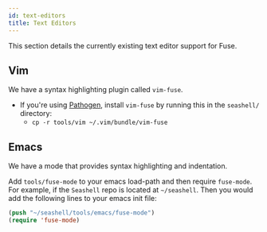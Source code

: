 ```yaml
---
id: text-editors
title: Text Editors
---
```


This section details the currently existing text editor support for Fuse.

## Vim

We have a syntax highlighting plugin called `vim-fuse`.

- If you're using [Pathogen](https://github.com/tpope/vim-pathogen), install
  `vim-fuse` by running this in the `seashell/` directory:
    - `cp -r tools/vim ~/.vim/bundle/vim-fuse`

## Emacs

We have a mode that provides syntax highlighting and indentation.

Add `tools/fuse-mode` to your emacs load-path and then require `fuse-mode`.
For example, if the `Seashell` repo is located at `~/seashell`. Then you would
add the following lines to your emacs init file:
```lisp
(push "~/seashell/tools/emacs/fuse-mode")
(require 'fuse-mode)
```
